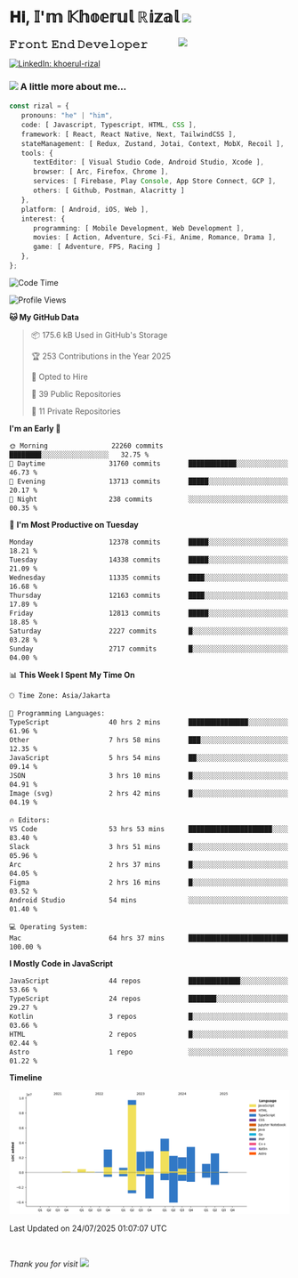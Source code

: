 <h1> 𝐇𝐢, 𝕀'𝕞 𝕂𝕙𝕠𝕖𝕣𝕦𝕝 ℝ𝕚𝕫𝕒𝕝 <img src="https://media.giphy.com/media/mGcNjsfWAjY5AEZNw6/giphy.gif" width="50"></h1>
<img align='right' src="https://media.giphy.com/media/v1.Y2lkPTc5MGI3NjExOWI2ajR2NGJubzBsZHFuaHMwajRrcDNsNXJwOG8yb3F0NjhkNXF4OSZlcD12MV9pbnRlcm5hbF9naWZfYnlfaWQmY3Q9cw/fkZukR450RQ1qnGaq9/giphy.gif" width="200">
<strong style="font-size:20px;">𝙵𝚛𝚘𝚗𝚝 𝙴𝚗𝚍 𝙳𝚎𝚟𝚎𝚕𝚘𝚙𝚎𝚛</strong>
</p></em>

[![LinkedIn: khoerul-rizal](https://img.shields.io/badge/khoerul--rizal-blue?style=flat-square&logo=Linkedin&logoColor=white&link=https://www.linkedin.com/in/khoerul-rizal/)](https://www.linkedin.com/in/khoerul-rizal/)

### <img src="https://media.giphy.com/media/VgCDAzcKvsR6OM0uWg/giphy.gif" width="50"> A little more about me...

```typescript
const rizal = {
   pronouns: "he" | "him",
   code: [ Javascript, Typescript, HTML, CSS ],
   framework: [ React, React Native, Next, TailwindCSS ],
   stateManagement: [ Redux, Zustand, Jotai, Context, MobX, Recoil ],
   tools: {
      textEditor: [ Visual Studio Code, Android Studio, Xcode ],
      browser: [ Arc, Firefox, Chrome ],
      services: [ Firebase, Play Console, App Store Connect, GCP ],
      others: [ Github, Postman, Alacritty ]
   },
   platform: [ Android, iOS, Web ],
   interest: {
      programming: [ Mobile Development, Web Development ],
      movies: [ Action, Adventure, Sci-Fi, Anime, Romance, Drama ],
      game: [ Adventure, FPS, Racing ]
   },
};
```

<!--START_SECTION:waka-->
![Code Time](http://img.shields.io/badge/Code%20Time-3%2C464%20hrs%2030%20mins-blue)

![Profile Views](http://img.shields.io/badge/Profile%20Views-0-blue)

**🐱 My GitHub Data** 

> 📦 175.6 kB Used in GitHub's Storage 
 > 
> 🏆 253 Contributions in the Year 2025
 > 
> 💼 Opted to Hire
 > 
> 📜 39 Public Repositories 
 > 
> 🔑 11 Private Repositories 
 > 
**I'm an Early 🐤** 

```text
🌞 Morning                22260 commits       ████████░░░░░░░░░░░░░░░░░   32.75 % 
🌆 Daytime                31760 commits       ████████████░░░░░░░░░░░░░   46.73 % 
🌃 Evening                13713 commits       █████░░░░░░░░░░░░░░░░░░░░   20.17 % 
🌙 Night                  238 commits         ░░░░░░░░░░░░░░░░░░░░░░░░░   00.35 % 
```
📅 **I'm Most Productive on Tuesday** 

```text
Monday                   12378 commits       █████░░░░░░░░░░░░░░░░░░░░   18.21 % 
Tuesday                  14338 commits       █████░░░░░░░░░░░░░░░░░░░░   21.09 % 
Wednesday                11335 commits       ████░░░░░░░░░░░░░░░░░░░░░   16.68 % 
Thursday                 12163 commits       ████░░░░░░░░░░░░░░░░░░░░░   17.89 % 
Friday                   12813 commits       █████░░░░░░░░░░░░░░░░░░░░   18.85 % 
Saturday                 2227 commits        █░░░░░░░░░░░░░░░░░░░░░░░░   03.28 % 
Sunday                   2717 commits        █░░░░░░░░░░░░░░░░░░░░░░░░   04.00 % 
```


📊 **This Week I Spent My Time On** 

```text
🕑︎ Time Zone: Asia/Jakarta

💬 Programming Languages: 
TypeScript               40 hrs 2 mins       ███████████████░░░░░░░░░░   61.96 % 
Other                    7 hrs 58 mins       ███░░░░░░░░░░░░░░░░░░░░░░   12.35 % 
JavaScript               5 hrs 54 mins       ██░░░░░░░░░░░░░░░░░░░░░░░   09.14 % 
JSON                     3 hrs 10 mins       █░░░░░░░░░░░░░░░░░░░░░░░░   04.91 % 
Image (svg)              2 hrs 42 mins       █░░░░░░░░░░░░░░░░░░░░░░░░   04.19 % 

🔥 Editors: 
VS Code                  53 hrs 53 mins      █████████████████████░░░░   83.40 % 
Slack                    3 hrs 51 mins       █░░░░░░░░░░░░░░░░░░░░░░░░   05.96 % 
Arc                      2 hrs 37 mins       █░░░░░░░░░░░░░░░░░░░░░░░░   04.05 % 
Figma                    2 hrs 16 mins       █░░░░░░░░░░░░░░░░░░░░░░░░   03.52 % 
Android Studio           54 mins             ░░░░░░░░░░░░░░░░░░░░░░░░░   01.40 % 

💻 Operating System: 
Mac                      64 hrs 37 mins      █████████████████████████   100.00 % 
```

**I Mostly Code in JavaScript** 

```text
JavaScript               44 repos            █████████████░░░░░░░░░░░░   53.66 % 
TypeScript               24 repos            ███████░░░░░░░░░░░░░░░░░░   29.27 % 
Kotlin                   3 repos             █░░░░░░░░░░░░░░░░░░░░░░░░   03.66 % 
HTML                     2 repos             █░░░░░░░░░░░░░░░░░░░░░░░░   02.44 % 
Astro                    1 repo              ░░░░░░░░░░░░░░░░░░░░░░░░░   01.22 % 
```



**Timeline**

![Lines of Code chart](https://raw.githubusercontent.com/khoerulrizal/khoerulrizal/main/assets/bar_graph.png)


 Last Updated on 24/07/2025 01:07:07 UTC
<!--END_SECTION:waka-->
</details>
<br/>

<em>Thank you for visit</em> <img src="https://media.giphy.com/media/v1.Y2lkPTc5MGI3NjExcHdvNm1qZWtjaGw0ZjdwM3Z3NnY2dHlueTVuODBta2FiY20wM2YybSZlcD12MV9pbnRlcm5hbF9naWZfYnlfaWQmY3Q9cw/tV25tpdKqdFa9x81k2/giphy.gif" width="40">
